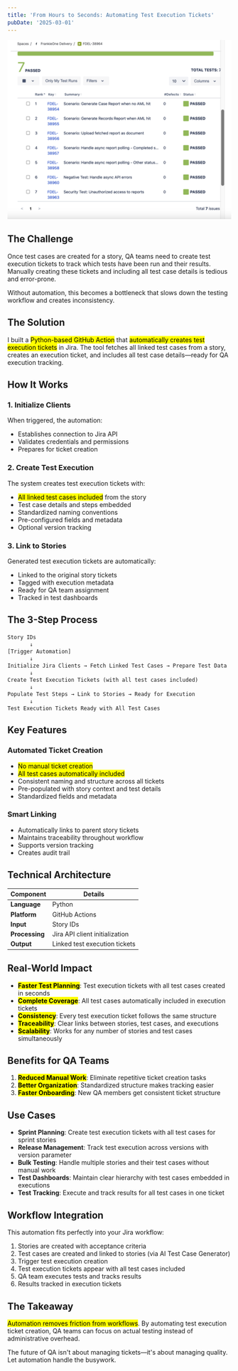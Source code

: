 ```yaml
---
title: 'From Hours to Seconds: Automating Test Execution Tickets'
pubDate: '2025-03-01'
---
```


![Test Execution Automation](./_assets/tx-gen.png)

## The Challenge

Once test cases are created for a story, QA teams need to create test execution tickets to track which tests have been run and their results. Manually creating these tickets and including all test case details is tedious and error-prone.

Without automation, this becomes a bottleneck that slows down the testing workflow and creates inconsistency.

## The Solution

I built a <mark>Python-based GitHub Action</mark> that <mark>automatically creates test execution tickets</mark> in Jira. The tool fetches all linked test cases from a story, creates an execution ticket, and includes all test case details—ready for QA execution tracking.

## How It Works

### 1. Initialize Clients

When triggered, the automation:
- Establishes connection to Jira API
- Validates credentials and permissions
- Prepares for ticket creation

### 2. Create Test Execution

The system creates test execution tickets with:
- <mark>All linked test cases included</mark> from the story
- Test case details and steps embedded
- Standardized naming conventions
- Pre-configured fields and metadata
- Optional version tracking

### 3. Link to Stories

Generated test execution tickets are automatically:
- Linked to the original story tickets
- Tagged with execution metadata
- Ready for QA team assignment
- Tracked in test dashboards

## The 3-Step Process

```
Story IDs
       ↓
[Trigger Automation]
       ↓
Initialize Jira Clients → Fetch Linked Test Cases → Prepare Test Data
       ↓
Create Test Execution Tickets (with all test cases included)
       ↓
Populate Test Steps → Link to Stories → Ready for Execution
       ↓
Test Execution Tickets Ready with All Test Cases
```

## Key Features

### Automated Ticket Creation
- <mark>No manual ticket creation</mark>
- <mark>All test cases automatically included</mark>
- Consistent naming and structure across all tickets
- Pre-populated with story context and test details
- Standardized fields and metadata

### Smart Linking
- Automatically links to parent story tickets
- Maintains traceability throughout workflow
- Supports version tracking
- Creates audit trail

## Technical Architecture

| Component | Details |
|-----------|----------|
| **Language** | Python |
| **Platform** | GitHub Actions |
| **Input** | Story IDs |
| **Processing** | Jira API client initialization |
| **Output** | Linked test execution tickets |

## Real-World Impact

- <mark>**Faster Test Planning**</mark>: Test execution tickets with all test cases created in seconds
- <mark>**Complete Coverage**</mark>: All test cases automatically included in execution tickets
- <mark>**Consistency**</mark>: Every test execution ticket follows the same structure
- <mark>**Traceability**</mark>: Clear links between stories, test cases, and executions
- <mark>**Scalability**</mark>: Works for any number of stories and test cases simultaneously

## Benefits for QA Teams

1. <mark>**Reduced Manual Work**</mark>: Eliminate repetitive ticket creation tasks
2. <mark>**Better Organization**</mark>: Standardized structure makes tracking easier
4. <mark>**Faster Onboarding**</mark>: New QA members get consistent ticket structure

## Use Cases

- **Sprint Planning**: Create test execution tickets with all test cases for sprint stories
- **Release Management**: Track test execution across versions with version parameter
- **Bulk Testing**: Handle multiple stories and their test cases without manual work
- **Test Dashboards**: Maintain clear hierarchy with test cases embedded in executions
- **Test Tracking**: Execute and track results for all test cases in one ticket

## Workflow Integration

This automation fits perfectly into your Jira workflow:
1. Stories are created with acceptance criteria
2. Test cases are created and linked to stories (via AI Test Case Generator)
3. Trigger test execution creation
4. Test execution tickets appear with all test cases included
5. QA team executes tests and tracks results
6. Results tracked in execution tickets

## The Takeaway

<mark>Automation removes friction from workflows</mark>. By automating test execution ticket creation, QA teams can focus on actual testing instead of administrative overhead.

The future of QA isn't about managing tickets—it's about managing quality. Let automation handle the busywork.
